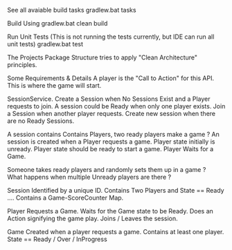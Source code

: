 See all avaiable build tasks
gradlew.bat tasks

Build Using
gradlew.bat clean build

Run Unit Tests (This is not running the tests currently, but IDE can run all unit tests)
gradlew.bat test

The Projects Package Structure tries to apply "Clean Architecture" principles.
 

Some Requirements & Details 
A player is the "Call to Action" for this API. This is where the game will start.

SessionService.
	Create a Session when No Sessions Exist and a Player requests to join.
	A session could be Ready when only one player exists.
	Join a Session when another player requests.
	Create new session when there are no Ready Sessions.
	
A session contains Contains Players, two ready players make a game ?
An session is created when a Player requests a game.
	Player state initially is unready.
	Player state should be ready to start a game.
	Player Waits for a Game.
	
Someone takes ready players and randomly sets them up in a game ?	
What happens when multiple Unready players are there ?

Session
	Identified by a unique ID.
	Contains Two Players and State == Ready ....
	Contains a Game-ScoreCounter Map.

Player
	Requests a Game.
	Waits for the Game state to be Ready.
	Does an Action signifying the game play.
	Joins / Leaves the session.

Game
	Created when a player requests a game.
	Contains at least one player.
	State == Ready / Over / InProgress